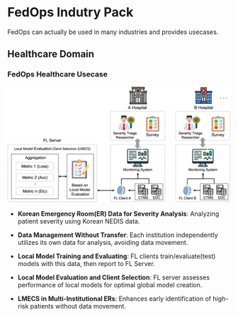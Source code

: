 # FedOps Indutry Pack
FedOps can actually be used in many industries and provides usecases.

## Healthcare Domain
### FedOps Healthcare Usecase
![Healthcare Pack Image](../docs/images/industry_h.png)

- **Korean Emergency Room(ER) Data for Severity Analysis**: Analyzing patient severity using Korean NEDIS data.

- **Data Management Without Transfer**: Each institution independently utilizes its own data for analysis, avoiding data movement.

- **Local Model Training and Evaluating**: FL clients train/evaluate(test) models with this data, then report to FL Server.

- **Local Model Evaluation and Client Selection**: FL server assesses performance of local models for optimal global model creation.

- **LMECS in Multi-Institutional ERs**: Enhances early identification of high-risk patients without data movement.
